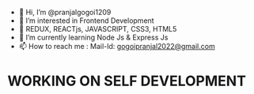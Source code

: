 - 👋 Hi, I’m @pranjalgogoi1209
- 👀 I’m interested in Frontend Development
- 🚀 REDUX, REACTjs, JAVASCRIPT, CSS3, HTML5
- 🌱 I’m currently learning Node Js & Express Js
- 📫 How to reach me : Mail-Id: gogoipranjal2022@gmail.com

<!---
pranjalgogoi1209/pranjalgogoi1209 is a ✨ special ✨ repository because its `README.md` (this file) appears on your GitHub profile.
You can click the Preview link to take a look at your changes.
--->

<h1> WORKING ON SELF DEVELOPMENT </h1>
